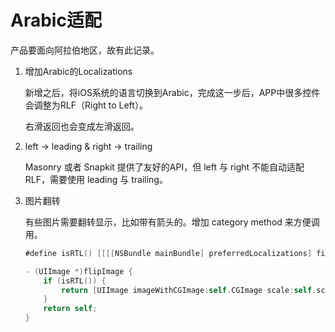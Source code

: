 # Arabic适配

产品要面向阿拉伯地区，故有此记录。



1. 增加Arabic的Localizations

   新增之后，将iOS系统的语言切换到Arabic，完成这一步后，APP中很多控件会调整为RLF（Right to Left）。

   右滑返回也会变成左滑返回。

   

2. left -> leading   &  right -> trailing

   Masonry 或者 Snapkit 提供了友好的API，但 left 与 right 不能自动适配RLF，需要使用 leading 与 trailing。

   

3. 图片翻转

   有些图片需要翻转显示，比如带有箭头的。增加 category method 来方便调用。

   ```swift
   #define isRTL() [[[[NSBundle mainBundle] preferredLocalizations] firstObject] hasPrefix:@"ar"]
   
   - (UIImage *)flipImage {    
       if (isRTL()) {
           return [UIImage imageWithCGImage:self.CGImage scale:self.scale orientation:UIImageOrientationUpMirrored];
       }
       return self;
   }
   ```

   